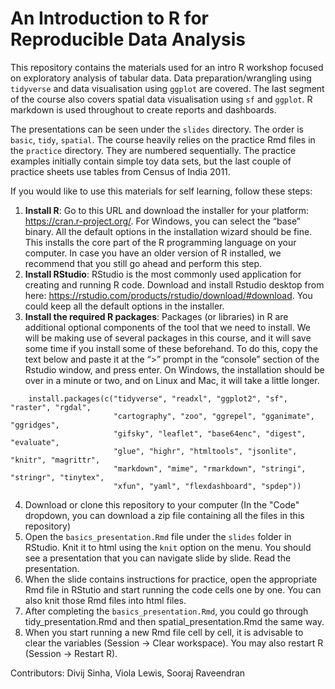 # An Introduction to R for Reproducible Data Analysis

This repository contains the materials used for an intro R workshop focused on exploratory analysis of tabular data. Data preparation/wrangling using `tidyverse` and data visualisation using `ggplot` are covered. The last segment of the course also covers spatial data visualisation using `sf` and `ggplot`. R markdown is used throughout to create reports and dashboards.

The presentations can be seen under the `slides` directory. The order is `basic`, `tidy`, `spatial`. The course heavily relies on the practice Rmd files in the `practice` directory. They are numbered sequentially. The practice examples initially contain simple toy data sets, but the last couple of practice sheets use tables from Census of India 2011. 

If you would like to use this materials for self learning, follow these steps:
1. **Install R**: Go to this URL and download the installer for your platform: https://cran.r-project.org/. For Windows, you can select the “base” binary. All the default options in the installation wizard should be fine. This installs the core part of the R programming language on your computer. In case you have an older version of R installed, we recommend that you still go ahead and perform this step.
2. **Install RStudio**: RStudio is the most commonly used application for creating and running R code. Download and install Rstudio desktop from here: https://rstudio.com/products/rstudio/download/#download. You could keep all the default options in the installer. 
3. **Install the required R packages**: Packages (or libraries) in R are additional optional components of the tool that we need to install. We will be making use of several packages in this course, and it will save some time if you install some of these beforehand. To do this, copy the text below and paste it at the “>” prompt in the “console” section of the Rstudio window, and press enter. On Windows, the installation should be over in a minute or two, and on Linux and Mac, it will take a little longer.
```
    install.packages(c("tidyverse", "readxl", "ggplot2", "sf", "raster", "rgdal",
                       "cartography", "zoo", "ggrepel", "gganimate", "ggridges",
                       "gifsky", "leaflet", "base64enc", "digest", "evaluate",
                       "glue", "highr", "htmltools", "jsonlite", "knitr", "magrittr",
                       "markdown", "mime", "rmarkdown", "stringi", "stringr", "tinytex",
                       "xfun", "yaml", "flexdashboard", "spdep"))
```
4. Download or clone this repository to your computer (In the "Code" dropdown, you can download a zip file containing all the files in this repository)
5. Open the `basics_presentation.Rmd` file under the `slides` folder in RStudio. Knit it to html using the `knit` option on the menu. You should see a presentation that you can navigate slide by slide. Read the presentation.
6. When the slide contains instructions for practice, open the appropriate Rmd file in RStutio and start running the code cells one by one. You can also knit those Rmd files into html files.
7. After completing the `basics_presentation.Rmd`, you could go through tidy_presentation.Rmd and then spatial_presentation.Rmd the same way.
8. When you start running a new Rmd file cell by cell, it is advisable to clear the variables (Session -> Clear workspace). You may also restart R (Session -> Restart R). 

Contributors:
Divij Sinha, Viola Lewis, Sooraj Raveendran
